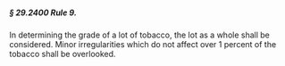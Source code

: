 ##### § 29.2400 Rule 9. #####

In determining the grade of a lot of tobacco, the lot as a whole shall be considered. Minor irregularities which do not affect over 1 percent of the tobacco shall be overlooked.
